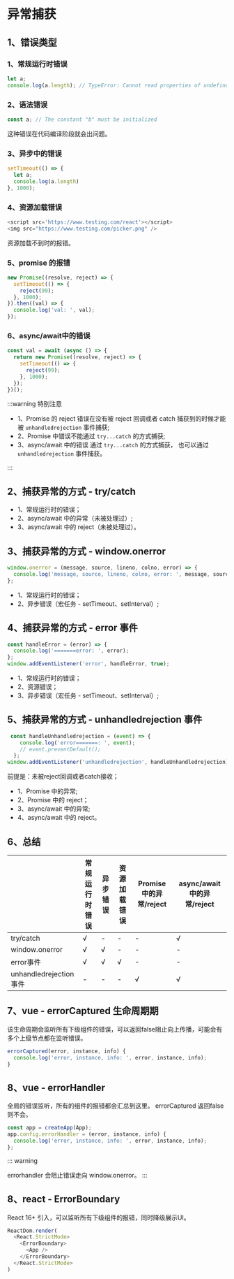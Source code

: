 # 异常捕获

## 1、错误类型

### 1、常规运行时错误

```js
let a;
console.log(a.length); // TypeError: Cannot read properties of undefined (reading 'length')
```

### 2、语法错误

```js
const a; // The constant "b" must be initialized 
```

这种错误在代码编译阶段就会出问题。

### 3、异步中的错误

```js
setTimeout(() => {
  let a;
  console.log(a.length)
}, 1000);
```

### 4、资源加载错误

```js
<script src='https://www.testing.com/react'></script>
<img src="https://www.testing.com/picker.png" />
```

资源加载不到时的报错。

### 5、promise 的报错

```js
new Promise((resolve, reject) => {
  setTimeout(() => {
    reject(99);
  }, 1000);
}).then((val) => {
  console.log('val: ', val);
});
```

### 6、async/await中的错误

```js
const val = await (async () => {
  return new Promise((resolve, reject) => {
    setTimeout(() => {
      reject(99);
    }, 1000);
  });
})();
```

:::warning 特别注意

* 1、Promise 的 reject 错误在没有被 reject 回调或者 catch 捕获到的时候才能被 `unhandledrejection` 事件捕获;
* 2、Promise 中错误不能通过 `try...catch` 的方式捕获;
* 3、async/await 中的错误 通过 `try...catch` 的方式捕获， 也可以通过 `unhandledrejection` 事件捕获。

:::

## 2、捕获异常的方式 - try/catch

* 1、常规运行时的错误；
* 2、async/await 中的异常（未被处理过）;
* 3、async/await 中的 reject（未被处理过）。

## 3、捕获异常的方式 - window.onerror

```js
window.onerror = (message, source, lineno, colno, error) => {
  console.log('message, source, lineno, colno, error: ', message, source, lineno, colno, error);
};
```

* 1、常规运行时的错误；
* 2、异步错误（宏任务 - setTimeout、setInterval）;

## 4、捕获异常的方式 - error 事件

```js
const handleError = (error) => {
  console.log('=======error: ', error);
};
window.addEventListener('error', handleError, true);
```

* 1、常规运行时的错误；
* 2、资源错误；
* 3、异步错误（宏任务 - setTimeout、setInterval）;

## 5、捕获异常的方式 - unhandledrejection 事件

```js
 const handleUnhandledrejection = (event) => {
    console.log('error=======: ', event);
    // event.preventDefault();
  };
window.addEventListener('unhandledrejection', handleUnhandledrejection);
```

前提是：未被reject回调或者catch接收；

* 1、Promise 中的异常;
* 2、Promise 中的 reject；
* 3、async/await 中的异常;
* 4、async/await 中的 reject。

## 6、总结

||常规运行时错误|异步错误|资源加载错误|Promise中的异常/reject|async/await中的异常/reject|
|----------------------|----------|----------|----------|----------|----------|
|try/catch|√|-|-|-|√|
|window.onerror|√|√|-|-|-|
|error事件|√|√|√|-|-|
|unhandledrejection 事件|-|-|-|√|√|

## 7、vue - errorCaptured 生命周期期

该生命周期会监听所有下级组件的错误，可以返回false阻止向上传播，可能会有多个上级节点都在监听错误。

```js
errorCaptured(error, instance, info) {
  console.log('error, instance, info: ', error, instance, info);
}
```

## 8、vue - errorHandler

全局的错误监听，所有的组件的报错都会汇总到这里。 errorCaptured 返回false 则不会。

```js
const app = createApp(App);
app.config.errorHandler = (error, instance, info) {
  console.log('error, instance, info: ', error, instance, info);
};
```

::: warning

errorhandler 会阻止错误走向 window.onerror。
:::

## 8、react - ErrorBoundary

React 16+ 引入，可以监听所有下级组件的报错，同时降级展示UI。

```js
ReactDom.render(
  <React.StrictMode>
    <ErrorBoundary>
      <App />
    </ErrorBoundary>
  </React.StrictMode>
)
```
